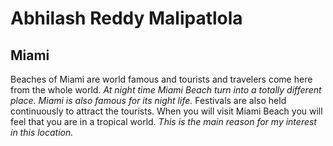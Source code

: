 # Abhilash Reddy Malipatlola

## Miami

Beaches of Miami are world famous and tourists and travelers come here from the whole world. *At night time Miami Beach turn into a totally different place. Miami is also famous for its night life.* Festivals are also held continuously to attract the tourists. When you will visit Miami Beach you will feel that you are in a tropical world. *This is the main reason for my interest in this location.*
